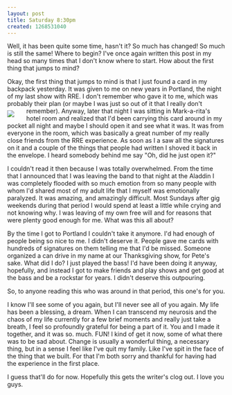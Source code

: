 ```yaml
--- 
layout: post
title: Saturday 8:30pm
created: 1268531040
---
```

<p>Well, it has been quite some time, hasn't it?  So much has changed!  So much is still the same!  Where to begin?  I've once again written this post in my head so many times that I don't know where to start.  How about the first thing that jumps to mind?</p>

<p>Okay, the first thing that jumps to mind is that I just found a card in my backpack yesterday.  It was given to me on new years in Portland, the night of my last show with RRE.  I don't remember who gave it to me, which was probably their plan (or maybe I was just so out of it that I really don't remember).<a href="http://flickr.com/photos/63216345@N00/196862911" title="Portland Hock"><img src="/sites/default/files/images/196862911_76fdc2b72e_m.jpg" style="float: left; margin-right: 2em; margin-top: .5em;" /></a>  Anyway, later that night I was sitting in Mark-a-rita's hotel room and realized that I'd been carrying this card around in my pocket all night and maybe I should open it and see what it was.  It was from everyone in the room, which was basically a great number of my really close friends from the RRE experience.  As soon as I a saw all the signatures on it and a couple of the things that people had written I shoved it back in the envelope.  I heard somebody behind me say "Oh, did he just open it?"</p>

<p>I couldn't read it then because I was totally overwhelmed.  From the time that I announced that I was leaving the band to that night at the Aladdin I was completely flooded with so much emotion from so many people with whom I'd shared most of my adult life that I myself was emotionally paralyzed.  It was amazing, and amazingly difficult.  Most Sundays after gig weekends during that period I would spend at least a little while crying and not knowing why.  I was leaving of my own free will and for reasons that were plenty good enough for me.  What was this all about?</p>

<p>By the time I got to Portland I couldn't take it anymore.  I'd had enough of people being so nice to me.  I didn't deserve it.  People gave me cards with hundreds of signatures on them telling me that I'd be missed.  Someone organized a can drive in my name at our Thanksgiving show, for Pete's sake.  What did I do?  I just played the bass!  I'd have been doing it anyway, hopefully, and instead I got to make friends and play shows and get good at the bass and be a rockstar for years.  I didn't deserve this outpouring.</p>

<p>So, to anyone reading this who was around in that period, this one's for you.</p>

<p>I know I'll see some of you again, but I'll never see all of you again.  My life has been a blessing, a dream.  When I can transcend my neurosis and the chaos of my life currently for a few brief moments and really just take a breath, I feel so profoundly grateful for being a part of it.  You and I made it together, and it was so. much. FUN!  I kind of get it now, some of what there was to be sad about.  Change is usually a wonderful thing, a necessary thing, but in a sense I feel like I've quit my family.  Like I've spit in the face of the thing that we built.  For that I'm both sorry and thankful for having had the experience in the first place.</p>

<p>I guess that'll do for now.  Hopefully this gets the writer's clog out.  I love you guys.</p>
